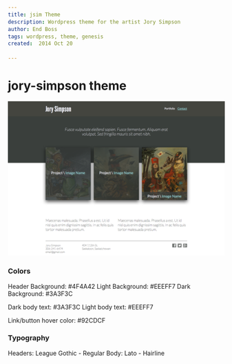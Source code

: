 ```yaml
---
title: jsim Theme
description: Wordpress theme for the artist Jory Simpson
author: End Boss
tags: wordpress, theme, genesis
created:  2014 Oct 20

---
```


jory-simpson theme
============

![ScreenShot](https://github.com/7Mears/jory-simpson/blob/master/mockup.png?raw=true "Mockup")


### Colors
Header Background: #4F4A42
Light Background: #EEEFF7
Dark Background: #3A3F3C

Dark body text: #3A3F3C
Light body text: #EEEFF7

Link/button hover color: #92CDCF


### Typography
Headers: League Gothic - Regular
Body: Lato - Hairline
